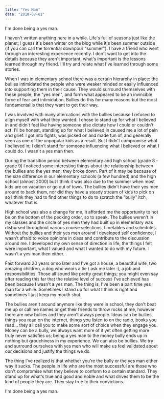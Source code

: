 ```yaml
---
title: "Yes Man"
date: "2010-07-01"
---
```


<aside class="tldr">
I'm done being a yes man.
</aside>

I haven't written anything here in a while. Life's full of seasons just like the planet; I guess it's been winter on the blog while it's been summer outside (if you can call the torrential downpour "summer"). I have a friend who went through an interesting experience recently. I don't want to get into the details because they aren't important, what's important is the lessons learned through my friend. I'll try and relate what I've learned through some stories.

When I was in elementary school there was a certain hierarchy in place: the bullies intimidated the people who were weaker minded or easily influenced into supporting them in their cause. They would surround themselves with these people, the "yes men", and form what appeared to be an invincible force of fear and intimidation. Bullies do this for many reasons but the most fundamental is that they want to get their way.

I was involved with many altercations with the bullies because I refused to align myself with what they wanted. I chose to stand up for what I believed in and didn't feel like having someone else dictate how I could or couldn't act. I'll be honest, standing up for what I believed in caused me a lot of pain and grief. I got into fights, was picked on and made fun of, and generally seen as one of the unpopular kids as a result. But I didn't compromise what I believed in; I didn't stand for someone influencing what I believed or what I could do. I wasn't a yes man then.

During the transition period between elementary and high school (grade 8 - grade 9) I noticed some interesting things about the relationship between the bullies and the yes men; they broke down. Part of it may be because of the size difference in our elementary schools (a few hundred) and the high school (almost 2000) but I think it was also due to the summer when most kids are on vacation or go out of town. The bullies didn't have their yes men around to back them, nor did they have a steady stream of kids to pick on so I think they had to find other things to do to scratch the "bully" itch, whatever that is.

High school was also a change for me, it afforded me the opportunity to not be on the bottom of the pecking order, so to speak. The bullies weren't in my classes and the circle of yes men they had built up in elementary was disbursed throughout various course selections, timetables and schedules. Without the bullies and their yes men around I developed self confidence, I wasn't afraid to voice opinions in class and contribute to the discussion around me. I developed my own sense of direction in life, the things I felt were important, what I valued and what I wanted to do with my future. I wasn't a yes man then either.

Fast forward 20 years or so later and I've got a house, a beautiful wife, two amazing children, a dog who wears a tie ( ask me later :), a job and responsibilities. Those all sound like pretty great things; you might even say after reading this far that the relative level of success I've achieved has been because I wasn't a yes man. The thing is, I've been a part time yes man for a while. Sometimes I stand up for what I think is right and sometimes I just keep my mouth shut.

The bullies aren't around anymore like they were in school, they don't beat me up or call me names or get their friends to throw rocks at me, however there are new bullies and they aren't always people. Ideas can be bullies, things you read on the internet, things you listen to on the radio, books you read... they all call you to make some sort of choice when they engage you. Money can be a bully, we always want more of it yet often getting more truly never satisfies us; being a yes man to the money bully ends up in nothing but grouchiness in my experience. We can also be bullies. We try and surround ourselves with yes men who will make us feel validated about our decisions and justify the things we do.

The thing I've realized is that whether you're the bully or the yes man either way it sucks. The people in life who are the most successful are those who don't compromise what they believe to conform to a certain standard. They stand up for what's true and good and noble and what drives them to be the kind of people they are. They stay true to their convictions.

I'm done being a yes man.